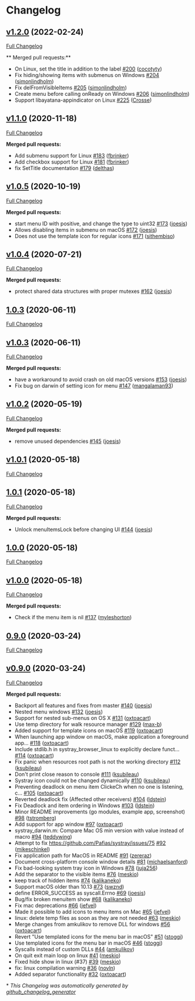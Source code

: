 # Changelog

## [v1.2.0](https://github.com/Pafias/systray/tree/v1.2.0) (2022-02-24)

[Full Changelog](https://github.com/Pafias/systray/compare/v1.1.0...v1.2.0)

** Merged pull requests:**

- On Linux, set the title in addition to the label [\#200](https://github.com/Pafias/systray/pull/200) ([cocotyty](https://github.com/cocotyty))
- Fix hiding/showing items with submenus on Windows [\#204](https://github.com/Pafias/systray/pull/204) ([simonlindholm](https://github.com/simonlindholm))
- Fix delFromVisibleItems [\#205](https://github.com/Pafias/systray/pull/205) ([simonlindholm](https://github.com/simonlindholm))
- Create menu before calling onReady on Windows [\#206](https://github.com/Pafias/systray/pull/206) ([simonlindholm](https://github.com/simonlindholm))
- Support libayatana-appindicator on Linux [\#225](https://github.com/Pafias/systray/pull/225) ([Crosse](https://github.com/Crosse))

## [v1.1.0](https://github.com/Pafias/systray/tree/v1.1.0) (2020-11-18)

[Full Changelog](https://github.com/Pafias/systray/compare/v1.0.5...v1.1.0)

**Merged pull requests:**

- Add submenu support for Linux [\#183](https://github.com/Pafias/systray/pull/183) ([fbrinker](https://github.com/fbrinker))
- Add checkbox support for Linux [\#181](https://github.com/Pafias/systray/pull/181) ([fbrinker](https://github.com/fbrinker))
- fix SetTitle documentation [\#179](https://github.com/Pafias/systray/pull/179) ([delthas](https://github.com/delthas))

## [v1.0.5](https://github.com/Pafias/systray/tree/v1.0.5) (2020-10-19)

[Full Changelog](https://github.com/Pafias/systray/compare/v1.0.4...v1.0.5)

**Merged pull requests:**

- start menu ID with positive, and change the type to uint32 [\#173](https://github.com/Pafias/systray/pull/173) ([joesis](https://github.com/joesis))
- Allows disabling items in submenu on macOS [\#172](https://github.com/Pafias/systray/pull/172) ([joesis](https://github.com/joesis))
- Does not use the template icon for regular icons [\#171](https://github.com/Pafias/systray/pull/171) ([sithembiso](https://github.com/sithembiso))

## [v1.0.4](https://github.com/Pafias/systray/tree/v1.0.4) (2020-07-21)

[Full Changelog](https://github.com/Pafias/systray/compare/1.0.3...v1.0.4)

**Merged pull requests:**

- protect shared data structures with proper mutexes [\#162](https://github.com/Pafias/systray/pull/162) ([joesis](https://github.com/joesis))

## [1.0.3](https://github.com/Pafias/systray/tree/1.0.3) (2020-06-11)

[Full Changelog](https://github.com/Pafias/systray/compare/v1.0.3...1.0.3)

## [v1.0.3](https://github.com/Pafias/systray/tree/v1.0.3) (2020-06-11)

[Full Changelog](https://github.com/Pafias/systray/compare/v1.0.2...v1.0.3)

**Merged pull requests:**

- have a workaround to avoid crash on old macOS versions [\#153](https://github.com/Pafias/systray/pull/153) ([joesis](https://github.com/joesis))
- Fix bug on darwin of setting icon for menu [\#147](https://github.com/Pafias/systray/pull/147) ([mangalaman93](https://github.com/mangalaman93))

## [v1.0.2](https://github.com/Pafias/systray/tree/v1.0.2) (2020-05-19)

[Full Changelog](https://github.com/Pafias/systray/compare/v1.0.1...v1.0.2)

**Merged pull requests:**

- remove unused dependencies [\#145](https://github.com/Pafias/systray/pull/145) ([joesis](https://github.com/joesis))

## [v1.0.1](https://github.com/Pafias/systray/tree/v1.0.1) (2020-05-18)

[Full Changelog](https://github.com/Pafias/systray/compare/1.0.1...v1.0.1)

## [1.0.1](https://github.com/Pafias/systray/tree/1.0.1) (2020-05-18)

[Full Changelog](https://github.com/Pafias/systray/compare/1.0.0...1.0.1)

**Merged pull requests:**

- Unlock menuItemsLock before changing UI [\#144](https://github.com/Pafias/systray/pull/144) ([joesis](https://github.com/joesis))

## [1.0.0](https://github.com/Pafias/systray/tree/1.0.0) (2020-05-18)

[Full Changelog](https://github.com/Pafias/systray/compare/v1.0.0...1.0.0)

## [v1.0.0](https://github.com/Pafias/systray/tree/v1.0.0) (2020-05-18)

[Full Changelog](https://github.com/Pafias/systray/compare/0.9.0...v1.0.0)

**Merged pull requests:**

- Check if the menu item is nil [\#137](https://github.com/Pafias/systray/pull/137) ([myleshorton](https://github.com/myleshorton))

## [0.9.0](https://github.com/Pafias/systray/tree/0.9.0) (2020-03-24)

[Full Changelog](https://github.com/Pafias/systray/compare/v0.9.0...0.9.0)

## [v0.9.0](https://github.com/Pafias/systray/tree/v0.9.0) (2020-03-24)

[Full Changelog](https://github.com/Pafias/systray/compare/8e63b37ef27d94f6db79c4ffb941608e8f0dc2f9...v0.9.0)

**Merged pull requests:**

- Backport all features and fixes from master [\#140](https://github.com/Pafias/systray/pull/140) ([joesis](https://github.com/joesis))
- Nested menu windows [\#132](https://github.com/Pafias/systray/pull/132) ([joesis](https://github.com/joesis))
- Support for nested sub-menus on OS X [\#131](https://github.com/Pafias/systray/pull/131) ([oxtoacart](https://github.com/oxtoacart))
- Use temp directory for walk resource manager [\#129](https://github.com/Pafias/systray/pull/129) ([max-b](https://github.com/max-b))
- Added support for template icons on macOS [\#119](https://github.com/Pafias/systray/pull/119) ([oxtoacart](https://github.com/oxtoacart))
- When launching app window on macOS, make application a foreground app… [\#118](https://github.com/Pafias/systray/pull/118) ([oxtoacart](https://github.com/oxtoacart))
- Include stdlib.h in systray\_browser\_linux to explicitly declare funct… [\#114](https://github.com/Pafias/systray/pull/114) ([oxtoacart](https://github.com/oxtoacart))
- Fix panic when resources root path is not the working directory [\#112](https://github.com/Pafias/systray/pull/112) ([ksubileau](https://github.com/ksubileau))
- Don't print close reason to console [\#111](https://github.com/Pafias/systray/pull/111) ([ksubileau](https://github.com/ksubileau))
- Systray icon could not be changed dynamically [\#110](https://github.com/Pafias/systray/pull/110) ([ksubileau](https://github.com/ksubileau))
- Preventing deadlock on menu item ClickeCh when no one is listening, c… [\#105](https://github.com/Pafias/systray/pull/105) ([oxtoacart](https://github.com/oxtoacart))
- Reverted deadlock fix \(Affected other receivers\) [\#104](https://github.com/Pafias/systray/pull/104) ([ldstein](https://github.com/ldstein))
- Fix Deadlock and item ordering in Windows [\#103](https://github.com/Pafias/systray/pull/103) ([ldstein](https://github.com/ldstein))
- Minor README improvements \(go modules, example app, screenshot\) [\#98](https://github.com/Pafias/systray/pull/98) ([tstromberg](https://github.com/tstromberg))
- Add support for app window [\#97](https://github.com/Pafias/systray/pull/97) ([oxtoacart](https://github.com/oxtoacart))
- systray\_darwin.m: Compare Mac OS min version with value instead of macro [\#94](https://github.com/Pafias/systray/pull/94) ([teddywing](https://github.com/teddywing))
- Attempt to fix https://github.com/Pafias/systray/issues/75 [\#92](https://github.com/Pafias/systray/pull/92) ([mikeschinkel](https://github.com/mikeschinkel))
- Fix application path for MacOS in README [\#91](https://github.com/Pafias/systray/pull/91) ([zereraz](https://github.com/zereraz))
- Document cross-platform console window details [\#81](https://github.com/Pafias/systray/pull/81) ([michaelsanford](https://github.com/michaelsanford))
- Fix bad-looking system tray icon in Windows [\#78](https://github.com/Pafias/systray/pull/78) ([juja256](https://github.com/juja256))
- Add the separator to the visible items [\#76](https://github.com/Pafias/systray/pull/76) ([meskio](https://github.com/meskio))
- keep track of hidden items [\#74](https://github.com/Pafias/systray/pull/74) ([kalikaneko](https://github.com/kalikaneko))
- Support macOS older than 10.13 [\#73](https://github.com/Pafias/systray/pull/73) ([swznd](https://github.com/swznd))
- define ERROR\_SUCCESS as syscall.Errno [\#69](https://github.com/Pafias/systray/pull/69) ([joesis](https://github.com/joesis))
- Bug/fix broken menuitem show [\#68](https://github.com/Pafias/systray/pull/68) ([kalikaneko](https://github.com/kalikaneko))
- Fix mac deprecations [\#66](https://github.com/Pafias/systray/pull/66) ([jefvel](https://github.com/jefvel))
- Made it possible to add icons to menu items on Mac [\#65](https://github.com/Pafias/systray/pull/65) ([jefvel](https://github.com/jefvel))
- linux: delete temp files as soon as they are not needed [\#63](https://github.com/Pafias/systray/pull/63) ([meskio](https://github.com/meskio))
- Merge changes from amkulikov to remove DLL for windows [\#56](https://github.com/Pafias/systray/pull/56) ([oxtoacart](https://github.com/oxtoacart))
- Revert "Use templated icons for the menu bar in macOS" [\#51](https://github.com/Pafias/systray/pull/51) ([stoggi](https://github.com/stoggi))
- Use templated icons for the menu bar in macOS [\#46](https://github.com/Pafias/systray/pull/46) ([stoggi](https://github.com/stoggi))
- Syscalls instead of custom DLLs [\#44](https://github.com/Pafias/systray/pull/44) ([amkulikov](https://github.com/amkulikov))
- On quit exit main loop on linux [\#41](https://github.com/Pafias/systray/pull/41) ([meskio](https://github.com/meskio))
- Fixed hide show in linux \(\#37\) [\#39](https://github.com/Pafias/systray/pull/39) ([meskio](https://github.com/meskio))
- fix: linux compilation warning [\#36](https://github.com/Pafias/systray/pull/36) ([novln](https://github.com/novln))
- Added separator functionality [\#32](https://github.com/Pafias/systray/pull/32) ([oxtoacart](https://github.com/oxtoacart))



\* *This Changelog was automatically generated by [github_changelog_generator](https://github.com/github-changelog-generator/github-changelog-generator)*
